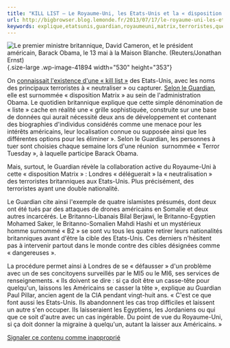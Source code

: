 ```yaml
---
title: "KILL LIST – Le Royaume-Uni, les Etats-Unis et la « disposition Matrix » contre les terroristes"
url: http://bigbrowser.blog.lemonde.fr/2013/07/17/le-royaume-uni-les-etats-unis-et-la-disposition-matrix-contre-les-terroristes/
keywords: explique,etatsunis,guardian,royaumeuni,matrix,terroristes,quelquun,londres,list,surnommée,kill,disposition,américains
---
```

![](http://bigbrowser.blog.lemonde.fr/files/2013/07/134823-530x353.jpg "Le premier ministre britannique, David Cameron, et le président américain, Barack Obama, le 13 mai à la Maison Blanche. (Reuters/Jonathan Ernst)"){.size-large .wp-image-41894 width="530" height="353"}

On [connaissait l'existence d'une « kill list »](http://clesnes.blog.lemonde.fr/2013/05/23/obama-annonce-un-changement-radical-dans-la-lutte-anti-terroriste/) des Etats-Unis, avec les noms des principaux terroristes à « neutraliser » ou capturer. [Selon le Guardian](http://www.guardian.co.uk/world/2013/jul/14/obama-secret-kill-list-disposition-matrix), elle est surnommée « disposition Matrix » au sein de l'administration Obama. Le quotidien britannique explique que cette simple dénomination de « liste » cache en réalité une « grille sophistiquée, construite sur une base de données qui aurait nécessité deux ans de développement et contenant des biographies d'individus considérés comme une menace pour les intérêts américains, leur localisation connue ou supposée ainsi que les différentes options pour les éliminer ». Selon le Guardian, les personnes à tuer sont choisies chaque semaine lors d'une réunion  surnommée « Terror Tuesday », à laquelle participe Barack Obama.

Mais, surtout, le Guardian révèle la collaboration active du Royaume-Uni à cette « disposition Matrix » : Londres « déléguerait » la « neutralisation » des terroristes britanniques aux Etats-Unis. Plus précisément, des terroristes ayant une double nationalité.

Le Guardian cite ainsi l'exemple de quatre islamistes présumés, dont deux ont été tués par des attaques de drones américains en Somalie et deux autres incarcérés. Le Britanno-Libanais Bilal Berjawi, le Britanno-Egyptien Mohamed Saker, le Britanno-Somalien Mahdi Hashi et un mystérieux homme surnommé « B2 » se sont vu tous les quatre retirer leurs nationalités britanniques avant d'être la cible des Etats-Unis. Ces derniers n'hésitent pas à intervenir partout dans le monde contre des cibles désignées comme « dangereuses ».

La procédure permet ainsi à Londres de se « défausser » d'un problème avec un de ses concitoyens surveillés par le MI5 ou le MI6, ses services de renseignements. « Ils doivent se dire : si ça doit être un casse-tête pour quelqu'un, laissons les Américains se casser la tête », explique au Guardian Paul Pillar, ancien agent de la CIA pendant vingt-huit ans. « C'est ce que font aussi les Etats-Unis. Ils abandonnent les cas trop difficiles et laissent un autre s'en occuper. Ils laisseraient les Egyptiens, les Jordaniens ou qui que ce soit d'autre avec un cas ingérable. Du point de vue du Royaume-Uni, si ça doit donner la migraine à quelqu'un, autant la laisser aux Américains. »

[Signaler ce contenu comme inapproprié](http://www.contact-moderation.com/abuse.asp?origine=LM&language=FR&content_id=blog-1552469)

